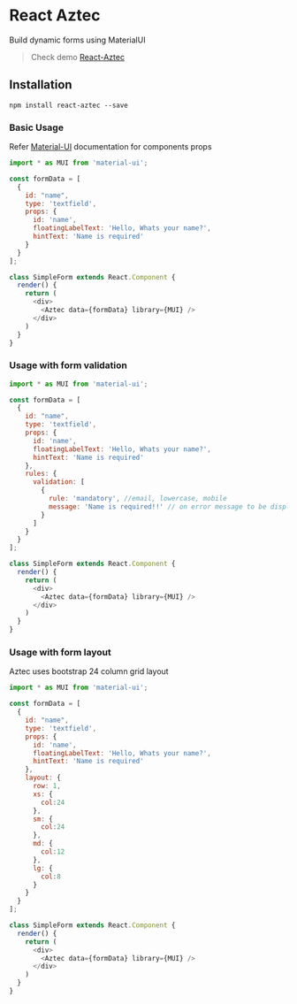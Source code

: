 # React Aztec

Build dynamic forms using MaterialUI

> Check demo [React-Aztec](http://ajainvivek.github.io/react-aztec/#/simpleform)

## Installation

`npm install react-aztec --save`

### Basic Usage

Refer [Material-UI](http://www.material-ui.com/) documentation for components props

```javascript
import * as MUI from 'material-ui';

const formData = [
  {
    id: "name",
    type: 'textfield',
    props: {
      id: 'name',
      floatingLabelText: 'Hello, Whats your name?',
      hintText: 'Name is required'
    }
  }  
];

class SimpleForm extends React.Component {
  render() {
    return (
      <div>
        <Aztec data={formData} library={MUI} />
      </div>
    )
  }
}
```

### Usage with form validation

```javascript
import * as MUI from 'material-ui';

const formData = [
  {
    id: "name",
    type: 'textfield',
    props: {
      id: 'name',
      floatingLabelText: 'Hello, Whats your name?',
      hintText: 'Name is required'
    },
    rules: {
      validation: [
        {
          rule: 'mandatory', //email, lowercase, mobile
          message: 'Name is required!!' // on error message to be displayed
        }
      ]
    }
  }  
];

class SimpleForm extends React.Component {
  render() {
    return (
      <div>
        <Aztec data={formData} library={MUI} />
      </div>
    )
  }
}
```

### Usage with form layout

Aztec uses bootstrap 24 column grid layout

```javascript
import * as MUI from 'material-ui';

const formData = [
  {
    id: "name",
    type: 'textfield',
    props: {
      id: 'name',
      floatingLabelText: 'Hello, Whats your name?',
      hintText: 'Name is required'
    },
    layout: {
      row: 1,
      xs: {
        col:24
      },
      sm: {
        col:24
      },
      md: {
        col:12
      },
      lg: {
        col:8
      }
    }
  }  
];

class SimpleForm extends React.Component {
  render() {
    return (
      <div>
        <Aztec data={formData} library={MUI} />
      </div>
    )
  }
}
```
